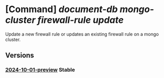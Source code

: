 # [Command] _document-db mongo-cluster firewall-rule update_

Update a new firewall rule or updates an existing firewall rule on a mongo cluster.

## Versions

### [2024-10-01-preview](/Resources/mgmt-plane/L3N1YnNjcmlwdGlvbnMve30vcmVzb3VyY2Vncm91cHMve30vcHJvdmlkZXJzL21pY3Jvc29mdC5kb2N1bWVudGRiL21vbmdvY2x1c3RlcnMve30vZmlyZXdhbGxydWxlcy97fQ==/2024-10-01-preview.xml) **Stable**

<!-- mgmt-plane /subscriptions/{}/resourcegroups/{}/providers/microsoft.documentdb/mongoclusters/{}/firewallrules/{} 2024-10-01-preview -->
